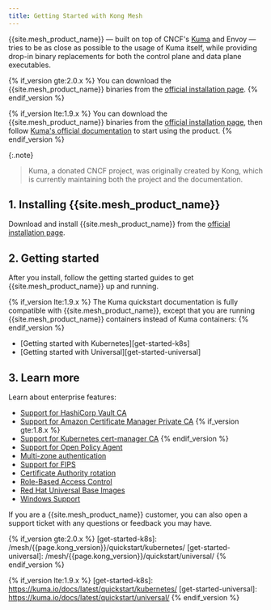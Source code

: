 ```yaml
---
title: Getting Started with Kong Mesh
---
```


{{site.mesh_product_name}} &mdash; built on top of CNCF's [Kuma](https://kuma.io) and Envoy &mdash;
 tries to be as close as possible to the usage of Kuma itself, while providing
 drop-in binary replacements for both the control plane and data plane
 executables.

{% if_version gte:2.0.x %}
You can download the {{site.mesh_product_name}} binaries from the
[official installation page](/mesh/{{page.kong_version}}/install).
{% endif_version %}

{% if_version lte:1.9.x %}
You can download the {{site.mesh_product_name}} binaries from the
[official installation page](/mesh/{{page.kong_version}}/install), then follow
[Kuma's official documentation](https://kuma.io/docs) to start using the product.
{% endif_version %}

{:.note}
> Kuma, a donated CNCF project, was originally created by Kong, which is
currently maintaining both the project and the documentation.

## 1. Installing {{site.mesh_product_name}}

Download and install {{site.mesh_product_name}} from the
[official installation page](/mesh/{{page.kong_version}}/install).

## 2. Getting started

After you install, follow the getting started guides to get
{{site.mesh_product_name}} up and running.

{% if_version lte:1.9.x %}
The Kuma quickstart documentation
is fully compatible with {{site.mesh_product_name}}, except that you are
running {{site.mesh_product_name}} containers instead of Kuma containers:
{% endif_version %}

* [Getting started with Kubernetes][get-started-k8s]
* [Getting started with Universal][get-started-universal]

## 3. Learn more

Learn about enterprise features:
  * [Support for HashiCorp Vault CA](/mesh/{{page.kong_version}}/features/vault/)
  * [Support for Amazon Certificate Manager Private CA](/mesh/{{page.kong_version}}/features/acmpca/)
  {% if_version gte:1.8.x %}
  * [Support for Kubernetes cert-manager CA](/mesh/{{page.kong_version}}/features/cert-manager/)
  {% endif_version %}
  * [Support for Open Policy Agent](/mesh/{{page.kong_version}}/features/opa/)
  * [Multi-zone authentication](/mesh/{{page.kong_version}}/features/kds-auth/)
  * [Support for FIPS](/mesh/{{page.kong_version}}/features/fips-support/)
  * [Certificate Authority rotation](/mesh/{{page.kong_version}}/features/ca-rotation/)
  * [Role-Based Access Control](/mesh/{{page.kong_version}}/features/rbac/)
  * [Red Hat Universal Base Images](/mesh/{{page.kong_version}}/features/ubi-images/)
  * [Windows Support](/mesh/{{page.kong_version}}/features/windows/)

If you are a {{site.mesh_product_name}} customer, you can also open a support
ticket with any questions or feedback you may have.

<!-- links -->
{% if_version gte:2.0.x %}
[get-started-k8s]: /mesh/{{page.kong_version}}/quickstart/kubernetes/
[get-started-universal]: /mesh/{{page.kong_version}}/quickstart/universal/
{% endif_version %}

{% if_version lte:1.9.x %}
[get-started-k8s]: https://kuma.io/docs/latest/quickstart/kubernetes/
[get-started-universal]: https://kuma.io/docs/latest/quickstart/universal/
{% endif_version %}
